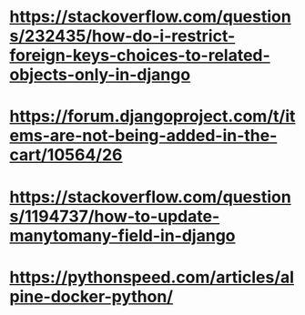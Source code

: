 # https://stackoverflow.com/questions/232435/how-do-i-restrict-foreign-keys-choices-to-related-objects-only-in-django
# https://forum.djangoproject.com/t/items-are-not-being-added-in-the-cart/10564/26
# https://stackoverflow.com/questions/1194737/how-to-update-manytomany-field-in-django
# https://pythonspeed.com/articles/alpine-docker-python/